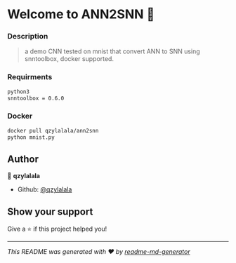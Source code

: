 # Welcome to ANN2SNN 👋
### Description

> a demo CNN tested on mnist that convert ANN to SNN using snntoolbox, docker supported.

### Requirments

```markdown
python3
snntoolbox = 0.6.0
```

### Docker

```markdown
docker pull qzylalala/ann2snn
python mnist.py
```

## Author

👤 **qzylalala**

* Github: [@qzylalala](https://github.com/qzylalala)

## Show your support

Give a ⭐️ if this project helped you!


***
_This README was generated with ❤️ by [readme-md-generator](https://github.com/kefranabg/readme-md-generator)_